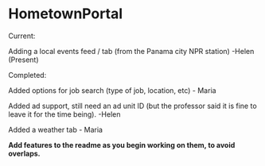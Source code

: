 HometownPortal
==============

Current:

Adding a local events feed / tab (from the Panama city NPR station) -Helen
(Present)


Completed:

Added options for job search (type of job, location, etc) - Maria

Added ad support, still need an ad unit ID (but the professor said it is fine to leave it for the time being). -Helen

Added a weather tab - Maria


**Add features to the readme as you begin working on them, to avoid overlaps.**

